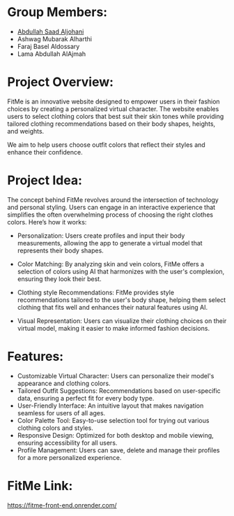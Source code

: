 # Group Members:
- [Abdullah Saad Aljohani](https://www.linkedin.com/in/abdullahjhn/)
- Ashwag Mubarak Alharthi
- Faraj Basel Aldossary
- Lama Abdullah AlAjmah

# Project Overview:
FitMe is an innovative website designed to empower users in their fashion choices by creating a personalized virtual character. The website enables users to select clothing colors that best suit their skin tones while providing tailored clothing recommendations based on their body shapes, heights, and weights.

We aim to help users choose outfit colors that reflect their styles and enhance their confidence.

# Project Idea:
The concept behind FitMe revolves around the intersection of technology and personal styling. Users can engage in an interactive experience that simplifies the often overwhelming process of choosing the right clothes colors. 
Here’s how it works:

- Personalization: Users create profiles and input their body measurements, allowing the app to generate a virtual model that represents their body shapes.

- Color Matching: By analyzing skin and vein colors, FitMe offers a selection of colors using AI that harmonizes with the user's complexion, ensuring they look their best.

- Clothing style Recommendations: FitMe provides style recommendations tailored to the user's body shape, helping them select clothing that fits well and enhances their natural features using AI.

- Visual Representation: Users can visualize their clothing choices on their virtual model, making it easier to make informed fashion decisions.

# Features:
- Customizable Virtual Character: Users can personalize their model's appearance and clothing colors.
- Tailored Outfit Suggestions: Recommendations based on user-specific data, ensuring a perfect fit for every body type.
- User-Friendly Interface: An intuitive layout that makes navigation seamless for users of all ages.
- Color Palette Tool: Easy-to-use selection tool for trying out various clothing colors and styles.
- Responsive Design: Optimized for both desktop and mobile viewing, ensuring accessibility for all users.
- Profile Management: Users can save, delete and manage their profiles for a more personalized experience.

# FitMe Link:
https://fitme-front-end.onrender.com/
